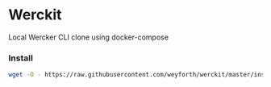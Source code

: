 # Werckit

Local Wercker CLI clone using docker-compose

### Install

```bash
wget -O - https://raw.githubusercontent.com/weyforth/werckit/master/install | bash
```
